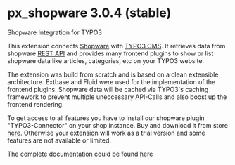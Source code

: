 # px_shopware 3.0.4 (stable)
Shopware Integration for TYPO3

This extension connects [Shopware](https://www.shopware.com "Shopware") with [TYPO3 CMS](https://typo3.org/ "TYPO3"). 
It retrieves data from shopware [REST API](https://developers.shopware.com/developers-guide/rest-api/ "Shopware REST API") 
and provides many frontend plugins to show or list shopware data like articles, categories, etc on your TYPO3 website.

The extension was build from scratch and is based on a clean extensible architecture. Extbase and Fluid were used for
the implementation of the frontend plugins. Shopware data will be cached via TYPO3`s caching framework to prevent multiple
uneccessary API-Calls and also boost up the frontend rendering.

To get access to all features you have to install our shopware plugin "TYPO3-Connector" on your shop instance. Buy and 
download it from store [here](https://store.shopware.com/port116496663052/typo3-connector.html). Otherwise your extension will work as a trial version and some features are not available 
or limited.

The complete documentation could be found [here](https://docs.typo3.org/typo3cms/extensions/px_shopware/ "PxShopware Documentation")


